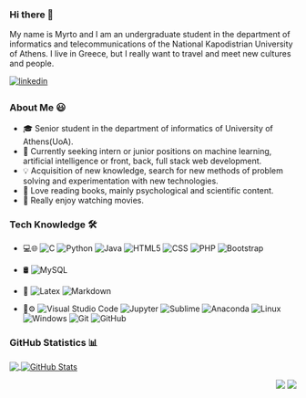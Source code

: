 ### Hi there 👋

My name is Myrto and I am an undergraduate student in the department of informatics and telecommunications of the National Kapodistrian University of Athens. I live in Greece, but I really want to travel and meet new cultures and people.

<a href="https://www.linkedin.com/in/myrto-iglezou/" target="_blank">
<img src=https://img.shields.io/badge/linkedin-%231E77B5.svg?&style=for-the-badge&logo=linkedin&logoColor=white alt=linkedin style="margin-bottom: 5px;" />
</a>

### About Me 😃

- 🎓 Senior student in the department of informatics of University of Athens(UoA).
- 💼 Currently seeking intern or junior positions on machine learning, artificial intelligence or front, back, full stack web development.
- 💡 Acquisition of new knowledge, search for new methods of problem solving and experimentation with new technologies.
- 📖 Love reading books, mainly psychological and scientific content.
- 🎥 Really enjoy watching movies.

### Tech Knowledge 🛠️
- 💻🌐 
  ![C](https://img.shields.io/badge/-C-00599C?style=flat&logo=C&logoColor=white)
  ![Python](https://img.shields.io/badge/Python-3776AB?style=flat&logo=python&logoColor=white)
  ![Java](https://img.shields.io/badge/-Java-FF1B2D?style=flat&logo=Java&logoColor=white)
  ![HTML5](https://img.shields.io/badge/HTML5-E34F26?style=flat&logo=HTML5&logoColor=white)
  ![CSS](https://img.shields.io/badge/-CSS-0078D4?style=flat&logo=CSS3&logoColor=white)
  ![PHP](https://img.shields.io/badge/PHP-777BB4?style=flat&logo=php&logoColor=white)
  ![Bootstrap](https://img.shields.io/badge/-Bootstrap-563D7C?style=flat&logo=bootstrap&logoColor=white)

- 🛢
  ![MySQL](https://img.shields.io/badge/MySQL-4479A1.svg?&style=flat&logo=mysql&logoColor=white)
  
- 📝
  ![Latex](https://img.shields.io/badge/Latex-008080.svg?&style=flat&logo=latex&logoColor=white)
  ![Markdown](https://img.shields.io/badge/-Markdown-333333?style=flat&logo=markdown)
 
- 🔧⚙️
  ![Visual Studio Code](https://img.shields.io/badge/-Visual%20Studio%20Code-333333?style=flat&logo=visual-studio-code&logoColor=007ACC)
  ![Jupyter](https://img.shields.io/badge/Jupyter-F3631D.svg?&style=flat&logo=jupyter&logoColor=white)
  ![Sublime](https://img.shields.io/badge/Sublime-333333.svg?&style=flat&logo=sublime-text&logoColor=FF9800)
  ![Anaconda](https://img.shields.io/badge/Anaconda-42B029.svg?style=flat&logo=Anaconda&logoColor=white)
  ![Linux](https://img.shields.io/badge/Linux-FCC624.svg?style=flat&logo=Linux&logoColor=333333)
  ![Windows](https://img.shields.io/badge/-Windows-0078D4?style=flat&logo=Windows)
  ![Git](https://img.shields.io/badge/-Git-E34F26?style=flat&logo=git&logoColor=white)
  ![GitHub](https://img.shields.io/badge/-GitHub-black?style=flat&logo=github&logoColor=white)
  
### GitHub Statistics 📊

<a href="https://github.com/Myrto-Iglezou/Myrto-Iglezou">
  <img align="center" src="https://github-readme-stats.vercel.app/api/top-langs/?username=Myrto-Iglezou&theme=dracula" />
</a>
<a href="https://github.com/Myrto-Iglezou/Myrto-Iglezou">
  <img align="center" src="https://github-readme-stats.vercel.app/api?username=Myrto-Iglezou&show_icons=true&line_height=27&count_private=true&hide=stars,prs,issues&theme=dracula" alt="GitHub Stats" />
</a>

<p align="right">
<img src="https://komarev.com/ghpvc/?username=Myrto-Iglezou&style=plastic&label=Views"><img>
<img src="https://badges.pufler.dev/visits/Myrto-Iglezou/Myrto-Iglezou?color=black&logo=github" />
</p>
